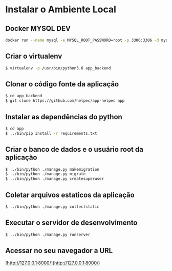 # Instalar o Ambiente Local


## Docker MYSQL DEV

```bash
docker run --name mysql -e MYSQL_ROOT_PASSWORD=root -p 3306:3306 -d mysql:8
```

## Criar o virtualenv

```bash
$ virtualenv -p /usr/bin/python3.6 app_backend
```

## Clonar o código fonte da aplicação

```bash
$ cd app_backend
$ git clone https://github.com/helpec/app-helpec app 
```

## Instalar as dependências do python

```bash
$ cd app
$ ../bin/pip install -r requirements.txt 
```

## Criar o banco de dados e o usuário root da aplicação

```bash
$ ../bin/python ./manage.py makemigration
$ ../bin/python ./manage.py migrate
$ ../bin/python ./manage.py createsuperuser
```

## Coletar arquivos estaticos da aplicação

```bash
$ ../bin/python ./manage.py collectstatic
````

## Executar o servidor de desenvolvimento

```bash
$ ../bin/python ./manage.py runserver 
```

## Acessar no seu navegador a URL

[http://127.0.0.1:8000/](http://127.0.0.1:8000/)
